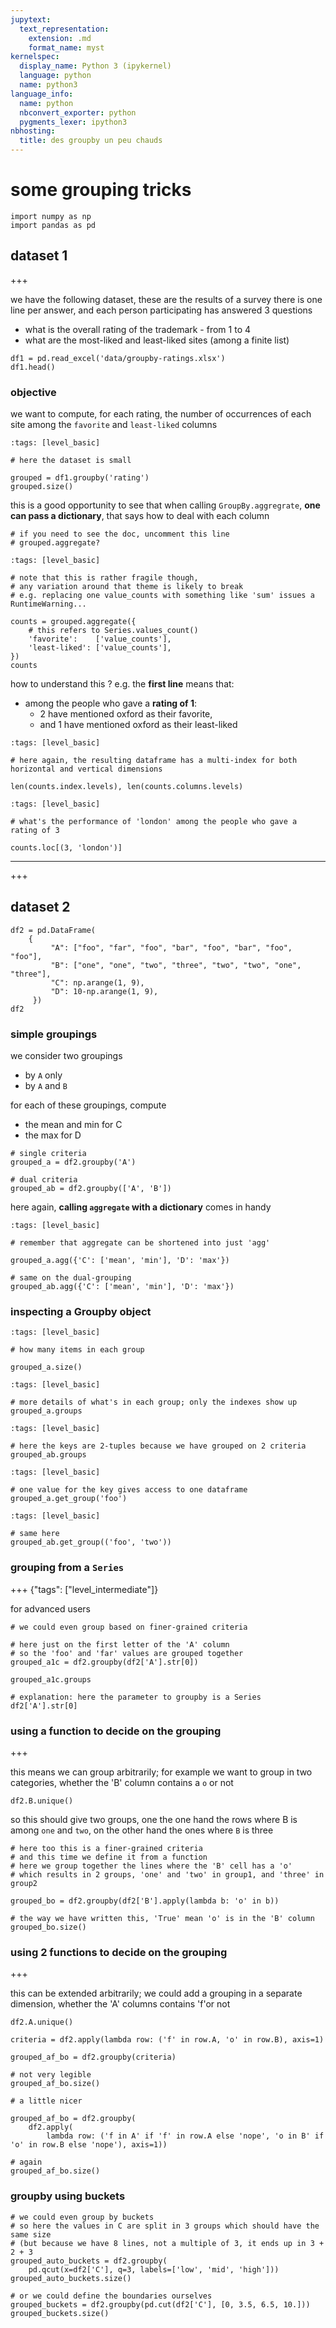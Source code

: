 ```yaml
---
jupytext:
  text_representation:
    extension: .md
    format_name: myst
kernelspec:
  display_name: Python 3 (ipykernel)
  language: python
  name: python3
language_info:
  name: python
  nbconvert_exporter: python
  pygments_lexer: ipython3
nbhosting:
  title: des groupby un peu chauds
---
```


# some grouping tricks

```{code-cell} ipython3
import numpy as np
import pandas as pd
```

## dataset 1

+++

we have the following dataset, these are the results of a survey
there is one line per answer, and each person participating has answered 3 questions

* what is the overall rating of the trademark - from 1 to 4
* what are the most-liked and least-liked sites (among a finite list)

```{code-cell} ipython3
df1 = pd.read_excel('data/groupby-ratings.xlsx')
df1.head()
```

### objective
we want to compute, for each rating, the number of occurrences of each site among the `favorite` and `least-liked` columns

```{code-cell} ipython3
:tags: [level_basic]

# here the dataset is small

grouped = df1.groupby('rating')
grouped.size()
```

this is a good opportunity to see that when calling `GroupBy.aggregrate`, **one can pass a dictionary**, that says how to deal with each column

```{code-cell} ipython3
# if you need to see the doc, uncomment this line
# grouped.aggregate?
```

```{code-cell} ipython3
:tags: [level_basic]

# note that this is rather fragile though, 
# any variation around that theme is likely to break
# e.g. replacing one value_counts with something like 'sum' issues a RuntimeWarning...

counts = grouped.aggregate({
    # this refers to Series.values_count()
    'favorite':    ['value_counts'],
    'least-liked': ['value_counts'], 
})
counts
```

how to understand this ? e.g. the **first line** means that:

* among the people who gave a **rating of 1**:
  * 2 have mentioned oxford as their favorite,
  * and 1 have mentioned oxford as their least-liked

```{code-cell} ipython3
:tags: [level_basic]

# here again, the resulting dataframe has a multi-index for both horizontal and vertical dimensions

len(counts.index.levels), len(counts.columns.levels)
```

```{code-cell} ipython3
:tags: [level_basic]

# what's the performance of 'london' among the people who gave a rating of 3

counts.loc[(3, 'london')] 
```

------

+++

## dataset 2

```{code-cell} ipython3
df2 = pd.DataFrame(
    {
         "A": ["foo", "far", "foo", "bar", "foo", "bar", "foo", "foo"],
         "B": ["one", "one", "two", "three", "two", "two", "one", "three"],
         "C": np.arange(1, 9),
         "D": 10-np.arange(1, 9),
     })
df2 
```

### simple groupings

we consider two groupings

* by `A` only
* by `A` and `B`

for each of these groupings, compute 

* the mean and min for C
* the max for D

```{code-cell} ipython3
# single criteria
grouped_a = df2.groupby('A')

# dual criteria
grouped_ab = df2.groupby(['A', 'B'])
```

here again, **calling `aggregate` with a dictionary** comes in handy

```{code-cell} ipython3
:tags: [level_basic]

# remember that aggregate can be shortened into just 'agg' 

grouped_a.agg({'C': ['mean', 'min'], 'D': 'max'})
```

```{code-cell} ipython3
# same on the dual-grouping
grouped_ab.agg({'C': ['mean', 'min'], 'D': 'max'})
```

### inspecting a Groupby object

```{code-cell} ipython3
:tags: [level_basic]

# how many items in each group

grouped_a.size()
```

```{code-cell} ipython3
:tags: [level_basic]

# more details of what's in each group; only the indexes show up
grouped_a.groups
```

```{code-cell} ipython3
:tags: [level_basic]

# here the keys are 2-tuples because we have grouped on 2 criteria
grouped_ab.groups
```

```{code-cell} ipython3
:tags: [level_basic]

# one value for the key gives access to one dataframe 
grouped_a.get_group('foo')
```

```{code-cell} ipython3
:tags: [level_basic]

# same here
grouped_ab.get_group(('foo', 'two'))
```

### grouping from a `Series`

+++ {"tags": ["level_intermediate"]}

for advanced users

```{code-cell} ipython3
# we could even group based on finer-grained criteria

# here just on the first letter of the 'A' column
# so the 'foo' and 'far' values are grouped together
grouped_a1c = df2.groupby(df2['A'].str[0])
```

```{code-cell} ipython3
grouped_a1c.groups
```

```{code-cell} ipython3
# explanation: here the parameter to groupby is a Series
df2['A'].str[0]
```

### using a function to decide on the grouping

+++

this means we can group arbitrarily; for example we want to group in two categories, whether the 'B' column contains a `o` or not

```{code-cell} ipython3
df2.B.unique()
```

so this should give two groups, one the one hand the rows where B is among `one` and `two`, on the other hand the ones where `B` is three

```{code-cell} ipython3
# here too this is a finer-grained criteria
# and this time we define it from a function
# here we group together the lines where the 'B' cell has a 'o'
# which results in 2 groups, 'one' and 'two' in group1, and 'three' in group2

grouped_bo = df2.groupby(df2['B'].apply(lambda b: 'o' in b))

# the way we have written this, 'True' mean 'o' is in the 'B' column
grouped_bo.size()
```

### using 2 functions to decide on the grouping

+++

this can be extended arbitrarily; we could add a grouping in a separate dimension, whether the 'A' columns contains 'f'or not

```{code-cell} ipython3
df2.A.unique()
```

```{code-cell} ipython3
criteria = df2.apply(lambda row: ('f' in row.A, 'o' in row.B), axis=1)
```

```{code-cell} ipython3
grouped_af_bo = df2.groupby(criteria)
```

```{code-cell} ipython3
# not very legible
grouped_af_bo.size()
```

```{code-cell} ipython3
# a little nicer

grouped_af_bo = df2.groupby(
    df2.apply(
        lambda row: ('f in A' if 'f' in row.A else 'nope', 'o in B' if 'o' in row.B else 'nope'), axis=1))
```

```{code-cell} ipython3
# again
grouped_af_bo.size()
```

### groupby using buckets

```{code-cell} ipython3
# we could even group by buckets
# so here the values in C are split in 3 groups which should have the same size
# (but because we have 8 lines, not a multiple of 3, it ends up in 3 + 2 + 3
grouped_auto_buckets = df2.groupby(
    pd.qcut(x=df2['C'], q=3, labels=['low', 'mid', 'high']))
grouped_auto_buckets.size()
```

```{code-cell} ipython3
# or we could define the boundaries ourselves
grouped_buckets = df2.groupby(pd.cut(df2['C'], [0, 3.5, 6.5, 10.]))
grouped_buckets.size()
```
